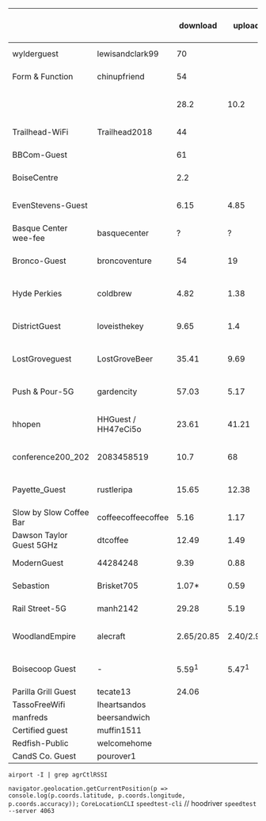 |                          |                     | download         | upload           | date             | agrCtlRSSI      | lat long accuracy                         | multiple numbers mean |
| ------------------------ | ------------------- | ---------------- | ---------------- | ---------------- | --------------- | ----------------------------------------- | --------------------- |
| wylderguest              | lewisandclark99     | 70               |                  | 2018-01-11       | 4               |
| Form & Function          | chinupfriend        | 54               |                  | 2018-01-19       | 4               |
|                          |                     | 28.2             | 10.2             | 2018-02-08 7:55  | 5               |
| Trailhead-WiFi           | Trailhead2018       | 44               |                  | 2018-01-25       | 5               |
| BBCom-Guest              |                     | 61               |                  | 2018-02-07       | 5               |
| BoiseCentre              |                     | 2.2              |                  | 2018-02-08       | 5               |
| EvenStevens-Guest        |                     | 6.15             | 4.85             | 2018-02-08 7:14  | 5               |
| Basque Center wee-fee    | basquecenter        | ?                | ?                | ?                | -               |
| Bronco-Guest             | broncoventure       | 54               | 19               | 2018-02-12 17:58 | 5               | 43.6137556 -116.20413329999997            |
| Hyde Perkies             | coldbrew            | 4.82             | 1.38             | 2018-02-17 17:00 |                 | 43.629571399999996 -116.2034681 25        |
| DistrictGuest            | loveisthekey        | 9.65             | 1.4              | 2018-02-19 17:12 | 5               | 43.618379499999996 -116.20449499999998 22 |
| LostGroveguest           | LostGroveBeer       | 35.41            | 9.69             | 2018-02-20 17:52 | 5               | 43.608173 -116.2128949 34                 |
| Push & Pour-5G           | gardencity          | 57.03            | 5.17             | 2018-03-13 13:30 | 5               | 43.6244887 -116.23645309999999 36         |
| hhopen                   | HHGuest / HH47eCi5o | 23.61            | 41.21            | 2018-03-14 08:30 | ?               | 43.6161884 -116.2035379 113               |
| conference200_202        | 2083458519          | 10.7             | 68               | 2018-03-22 09:04 | ?               | 43.61507972279935 -116.20290723373047 65  |
| Payette_Guest            | rustleripa          | 15.65            | 12.38            | 2018-03-27 15:31 | ?               | 43.6135394 -116.2152531 30                |
| Slow by Slow Coffee Bar  | coffeecoffeecoffee  | 5.16             | 1.17             | 2019-06-22       | -77 (outside)   |
| Dawson Taylor Guest 5GHz | dtcoffee            | 12.49            | 1.49             |
| ModernGuest              | 44284248            | 9.39             | 0.88             | 2018-06-07       | ?               | 43.6183477 -116.2104677 20                |
| Sebastion                | Brisket705          | 1.07\*           | 0.59             | 2018-06-15       | ?               | 43.6166201 -116.2017229 47                |
| Rail Street-5G           | manh2142            | 29.28            | 5.19             | 2018-08-17       | ?               | 42.9358486 -114.4072334 30                |
| WoodlandEmpire           | alecraft            | 2.65/20.85       | 2.40/2.99        | 2019-04-17       | -71/-53         | 43.616318899999996 -116.20859149999998 34 | outside/inside        |
| Boisecoop Guest          | -                   | 5.59<sup>1</sup> | 5.47<sup>1</sup> | 2019-05-19       | -70<sup>1</sup> | 43.6226066 -116.19804950000001 42         | 1: pavilion           |
| Parilla Grill Guest      | tecate13            | 24.06            |
| TassoFreeWifi            | Iheartsandos        |
| manfreds                 | beersandwich        | 
| Certified guest          | muffin1511          |
| Redfish-Public | welcomehome | 
| CandS Co. Guest | pourover1 |

`airport -I | grep agrCtlRSSI`

`navigator.geolocation.getCurrentPosition(p => console.log(p.coords.latitude, p.coords.longitude, p.coords.accuracy));`
`CoreLocationCLI`
`speedtest-cli`
// hoodriver
`speedtest --server 4063`

